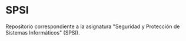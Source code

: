 # SPSI
Repositorio correspondiente a la asignatura "Seguridad y Protección de Sistemas Informáticos" (SPSI).
